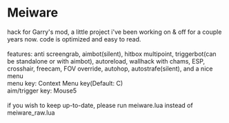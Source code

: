 # Meiware
hack for Garry's mod, a little project i've been working on & off for a couple years now. code is optimized and easy to read.<br/><br/>
features: anti screengrab, aimbot(silent), hitbox multipoint, triggerbot(can be standalone or with aimbot), autoreload, wallhack with chams, ESP, crosshair, freecam, FOV override, autohop, autostrafe(silent), and a nice menu<br/>
menu key: Context Menu key(Default: C)<br/>
aim/trigger key: Mouse5<br/><br/>
if you wish to keep up-to-date, please run meiware.lua instead of meiware_raw.lua
